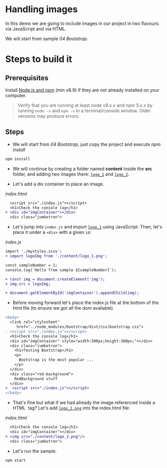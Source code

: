 # Handling images

In this demo we are going to include images in our project in two flavours: via JavaScript and via HTML.

We will start from sample _04 Bootstrap_.

# Steps to build it

## Prerequisites

Install [Node.js and npm](https://nodejs.org/en/) (min v8.9) if they are not already installed on your computer.

> Verify that you are running at least node v8.x.x and npm 5.x.x by running `node -v` and `npm -v` in a terminal/console window. Older versions may produce errors.

## Steps

- We will start from _04 Bootstrap_, just copy the project and execute _npm install_

```cmd
npm install
```
- We will continue by creating a folder named **content** inside the **src** folder, and adding two images there: [`logo_1`](./src/content/logo_1.png) and [`logo_2`](./src/content/logo_2.png).

- Let's add a div container to place an image.

_index.html_

```diff
  <script src="./index.js"></script>  
  <h1>Check the console log</h1>
+ <div id="imgContainer"></div>  
  <div class="jumbotron">
```

- Let's jump into _`index.js`_ and import [`logo_1`](./src/content/logo_1.png) using JavaScript. 
Then, let's place it under a `<div>` with a given `id`:

_index.js_

```diff
import './mystyles.scss';
+ import logoImg from './content/logo_1.png';

const sampleNumber = 1;
console.log(`Hello from sample ${sampleNumber}`);

+ const img = document.createElement('img');
+ img.src = logoImg;

+ document.getElementById('imgContainer').appendChild(img);
```

- Before moving forward let's place the index.js file at the bottom of the html file (to ensure we got all the dom available).

```diff
<body>
  <link rel="stylesheet" 
     href="../node_modules/bootstrap/dist/css/bootstrap.css">  
- <script src="./index.js"></script>  
  <h1>Check the console log</h1>
  <div id="imgContainer" style="width:500px;height:300px;"></div>
  <div class="jumbotron">
    <h1>Testing Bootstrap</h1>
    <p>
      Bootstrap is the most popular ...
    </p>
  </div>
  <div class="red-background">
    RedBackground stuff
  </div>
+  <script src="./index.js"></script>  
</body>

```

- That's fine but what if we had already the image referenced inside a HTML <img> tag? Let's add [`logo_2.png`](./src/content/logo_2.png) into the index.html file:

_index.html_

```diff
  <h1>Check the console log</h1>
  <div id="imgContainer"></div>  
+ <img src="./content/logo_2.png"/>
  <div class="jumbotron">
```

- Let's run the sample.

```bash
npm start
```
